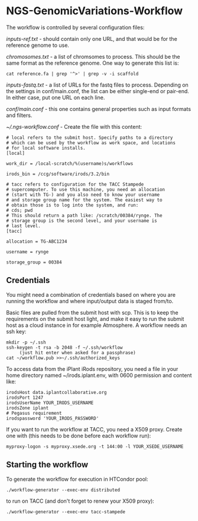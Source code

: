 NGS-GenomicVariations-Workflow
==============================

The workflow is controlled by several configuration files:

*inputs-ref.txt* - should contain only one URL, and that would be
for the reference genome to use.

*chromosomes.txt* - a list of chromsomes to process. This should
be the same format as the reference genome. One way to generate
this list is:

```
cat reference.fa | grep '^>' | grep -v -i scaffold
```

*inputs-fastq.txt* - a list of URLs for the fastq files to process.
Depending on the settings in conf/main.conf, the list can be either
single-end or pair-end. In either case, put one URL on each line.

*conf/main.conf* - this one contains general properties such as input
formats and filters.

*~/.ngs-workflow.conf* - Create the file with this content:

```
# local refers to the submit host. Specify paths to a directory
# which can be used by the workflow as work space, and locations
# for local software installs.
[local]

work_dir = /local-scratch/%(username)s/workflows

irods_bin = /ccg/software/irods/3.2/bin

# tacc refers to configuration for the TACC Stampede 
# supercomputer. To use this machine, you need an allocation
# (start with TG-) and you also need to know your username
# and storage group name for the system. The easiest way to 
# obtain those is to log into the system, and run:
# cds; pwd
# This should return a path like: /scratch/00384/rynge. The
# storage group is the second level, and your username is 
# last level.
[tacc]

allocation = TG-ABC1234

username = rynge

storage_group = 00384
```

## Credentials

You might need a combination of credentials based on where you are
running the workflow and where input/output data is staged from/to.

Basic files are pulled from the submit host with scp. This is to keep
the requirements on the submit host light, and make it easy to run the
submit host as a cloud instance in for example Atmosphere. A workflow
needs an ssh key:

```
mkdir -p ~/.ssh
ssh-keygen -t rsa -b 2048 -f ~/.ssh/workflow
     (just hit enter when asked for a passphrase)
cat ~/workflow.pub >>~/.ssh/authorized_keys 
```

To access data from the iPlant iRods repository, you need a file in your
home directory named ~/irods.iplant.env, with 0600 permission and
content like:

```
irodsHost data.iplantcollaborative.org
irodsPort 1247
irodsUserName YOUR_IRODS_USERNAME
irodsZone iplant
# Pegasus requirement
irodspassword 'YOUR_IRODS_PASSWORD'
```

If you want to run the workflow at TACC, you need a X509 proxy. Create
one with (this needs to be done before each workflow run):

    myproxy-logon -s myproxy.xsede.org -t 144:00 -l YOUR_XSEDE_USERNAME


## Starting the workflow

To generate the workflow for execution in HTCondor pool:

    ./workflow-generator --exec-env distributed

to run on TACC (and don't forget to renew your X509 proxy):

    ./workflow-generator --exec-env tacc-stampede


